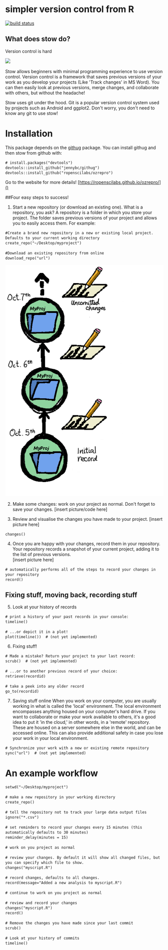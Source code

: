 # simpler version control from R

[![build status](https://travis-ci.org/ropenscilabs/ozrepro.svg?branch=master)](https://travis-ci.org/ropenscilabs/ozrepro)

## What does stow do?

Version control is hard

![](vignettes/monkeys.jpg)

Stow allows beginners with minimal programming experience to use version control. Version control is a framework that saves previous versions of your work as you develop your projects (Like 'Track changes' in MS Word). You can then easily look at previous versions, merge changes, and collaborate with others, but without the headache! 

Stow uses git under the hood. Git is a popular version control system used by projects such as Android and ggplot2. Don't worry, you don't need to know any git to use stow!

# Installation

This package depends on the [githug](https://github.com/jennybc/githug) package. You can install githug and then stow from github with:

```
# install.packages("devtools")
devtools::install_github("jennybc/githug")
devtools::install_github("ropenscilabs/ozrepro")
```

Go to the website for more details! [https://ropenscilabs.github.io/ozrepro/]()




##Four easy steps to success!

1. Start a new repository (or download an existing one). 
What is a repository, you ask? A repository is a folder in which you store your project. The folder saves previous versions of your project and allows you to easily access them. 
  For example:

```
#Create a brand new repository in a new or existing local project. Defaults to your current working directory
create_repo("~/Desktop/myproject")

#Download an existing repository from online
download_repo("url")
```
![](vignettes/Repo_cartoon.png)
  
2. Make some changes: work on your project as normal. Don't forget to save your changes. 
  [insert picture/code here]


3. Review and visualise the changes you have made to your project.
  [insert picture here]

```
changes()
```

4. Once you are happy with your changes, record them in your repository. Your repository records a snapshot of your current project, adding it to the list of previous versions.   
  [insert picture here]

```
# automatically performs all of the steps to record your changes in your repository
record()

```


## Fixing stuff, moving back, recording stuff

5. Look at your history of records

```
# print a history of your past records in your console:
timeline()

# ...or depict it in a plot!
plot(timeline())  # (not yet implemented)
```


6.  Fixing stuff!

```
# Made a mistake? Return your project to your last record:
scrub()  # (not yet implemented)

# ...or to another previous record of your choice:
retrieve(recordid)

# take a peek into any older record 
go_to(recordid)

```

7. Saving stuff online
When you work on your computer, you are usually working in what is called the 'local' environment. The local environment encompasses anything housed on your computer's hard drive. If you want to collaborate or make your work available to others, it's a good idea to put it 'in the cloud,' in other words, in a 'remote' repository. These are housed on a server somewhere else in the world, and can be accessed online. This can also provide additional safety in case you lose your work in your local environment. 
 
```
# Synchronize your work with a new or existing remote repository
sync("url")  # (not yet implemented)
```
   


# An example workflow

```
setwd("~/Desktop/myproject")

# make a new repository in your working directory
create_repo()

# tell the repository not to track your large data output files
ignore("*.csv")

# set reminders to record your changes every 15 minutes (this automatically defaults to 30 minutes)
reminder_delay(minutes = 15)

# work on you project as normal 

# review your changes. By default it will show all changed files, but you can specify which file to show. 
changes("myscript.R") 

# record changes, defaults to all changes.
record(message="Added a new analysis to myscript.R")

# continue to work on you project as normal 

# review and record your changes
changes("myscript.R")
record()

# Remove the changes you have made since your last commit 
scrub()

# Look at your history of commits
timeline()
```


